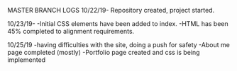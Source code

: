 MASTER BRANCH LOGS
10/22/19-
Repository created, project started.

10/23/19-
-Initial CSS elements have been added to index.
-HTML has been 45% completed to alignment requirements.

10/25/19
-having difficulties with the site, doing a push for safety
-About me page completed (mostly)
-Portfolio page created and css is being implemented